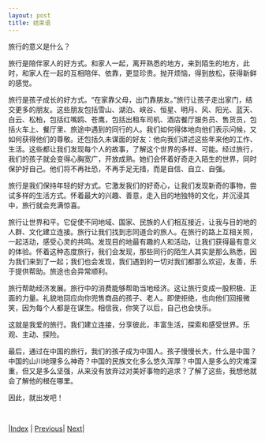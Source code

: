 ```yaml
---
layout: post
title: 结束语
---
```


旅行的意义是什么？

旅行是陪伴家人的好方式。和家人一起，离开熟悉的地方，来到陌生的地方，此时，和家人在一起的互相陪伴、依靠，更显珍贵。抛开烦恼，得到放松，获得新鲜的感觉。

旅行是孩子成长的好方式。“在家靠父母，出门靠朋友。”旅行让孩子走出家门，结交更多的朋友。这些朋友包括雪山、湖泊、峡谷、恒星、明月、风、阳光、蓝天、白云、松柏，包括红嘴鸥、苍鹰，包括出租车司机、酒店餐厅服务员、售货员，包括火车上、餐厅里、旅途中遇到的同行的人。我们如何得体地向他们表示问候，又如何获得他们的尊敬。还包括久未谋面的好友：他向我们讲述这些年来他的工作、生活。这些都让我们发现每个人的故事，了解这个世界的多样、可能。经过旅行，我们的孩子就会变得心胸宽广，开放成熟。她们会怀着好奇走入陌生的世界，同时保护好自己。他们将不再社恐，不再手足无措，而是自信、自立、自强。

旅行是我们保持年轻的好方式。它激发我们的好奇⼼，让我们发现新奇的事物，尝试多样的生活方式。怀着最大的兴趣、善意，走入⽬的地独特的⽂化，并沉浸其中，旅⾏就会充满惊喜。

旅行让世界和平。它促使不同地域、国家、民族的⼈们相互接近，让我与目的地的人群、文化建立连接。旅行让我们找到志同道合的旅人。在旅行的路上互相关照，一起活动，感受心灵的共鸣。发现目的地最有趣的人和活动，让我们获得最有意义的体验。怀着这种态度旅行，我们会发现，那些同行的陌⽣⼈其实是那么熟悉，因为我们来到了一起；我们也会发现，我们遇到的一切对我们都那么欢迎，友善，乐于提供帮助。旅途也会异常顺利。

旅行帮助经济发展。旅行中的消费能够帮助当地经济。这让旅⾏变成⼀股积极、正⾯的⼒量。礼貌地回应向你兜售商品的孩子、老人。即使拒绝，也向他们回报微笑，因为每个人都是在谋生。相信我，你笑了以后，自己也会快乐。

这就是我爱的旅行。我们建立连接，分享彼此，丰富⽣活，探索和感受世界。乐观、主动、探险。

最后，通过在中国的旅行，我们的孩子成为中国人。孩子慢慢长大，什么是中国？中国的山川地理多么神奇？中国的民族文化多么悠久浑厚？中国人是多么的灾难深重，但又是多么坚强，从来没有放弃过对美好事物的追求？了解了这些，我想他就会了解他的根在哪里。

因此，就出发吧！

<br/>

|[Index](./) | [Previous](31-qita)| [Next](91-refer)|

